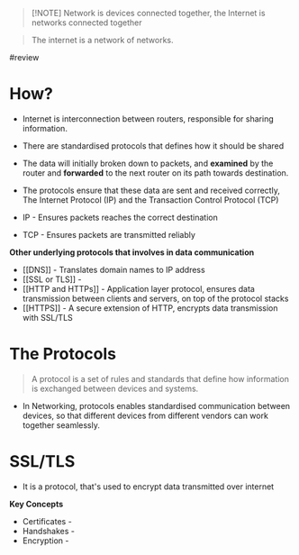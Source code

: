 > [!NOTE] Network is devices connected together, the Internet is networks connected together

> The internet is a network of networks.

#review
# How?
- Internet is interconnection between routers, responsible for sharing information.
- There are standardised protocols that defines how it should be shared

- The data will initially broken down to packets, and **examined** by the router and **forwarded** to the next router on its path towards destination.
- The protocols ensure that these data are sent and received correctly, The Internet Protocol (IP) and the Transaction Control Protocol (TCP) 

- IP - Ensures packets reaches the correct destination
- TCP - Ensures packets are transmitted reliably

**Other underlying protocols that involves in data communication**
- [[DNS]] - Translates domain names to IP address
- [[SSL or TLS]] - 
- [[HTTP and HTTPs]] - Application layer protocol, ensures data transmission between clients and servers, on top of the protocol stacks
- [[HTTPS]] - A secure extension of HTTP, encrypts data transmission with SSL/TLS
# The Protocols
> A protocol is a set of rules and standards that define how information is exchanged between devices and systems.
- In Networking, protocols enables standardised communication between devices, so that different devices from different vendors can work together seamlessly.
# SSL/TLS
- It is a protocol, that's used to encrypt data transmitted over internet

**Key Concepts**
- Certificates - 
- Handshakes - 
- Encryption - 